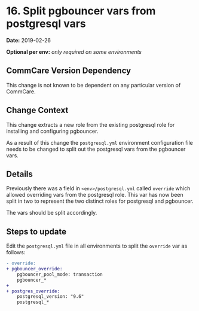 # 16. Split pgbouncer vars from postgresql vars

**Date:** 2019-02-26

**Optional per env:** _only required on some environments_


## CommCare Version Dependency
This change is not known to be dependent on any particular version of CommCare.


## Change Context
This change extracts a new role from the existing postgresql role for installing
and configuring pgbouncer.

As a result of this change the `postgresql.yml` environment configuration file
needs to be changed to split out the postgresql vars from the pgbouncer vars.

## Details
Previously there was a field in `<env>/postgresql.yml` called `override` which allowed
overriding vars from the postgresql role. This var has now been split in two to represent
the two distinct roles for postgresql and pgbouncer.

The vars should be split accordingly.

## Steps to update
Edit the `postgresql.yml` file in all environments to split the `override` var as follows:

```diff
- override:
+ pgbouncer_override:
    pgbouncer_pool_mode: transaction
    pgbouncer_*
+
+ postgres_override:
    postgresql_version: "9.6"
    postgresql_*
```
